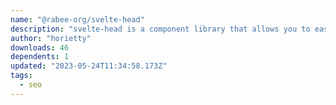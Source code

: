 ```yaml
---
name: "@rabee-org/svelte-head"
description: "svelte-head is a component library that allows you to easily set meta information etc. to be output to head."
author: "horietty"
downloads: 46
dependents: 1
updated: "2023-05-24T11:34:58.173Z"
tags: 
  - seo
---
```

